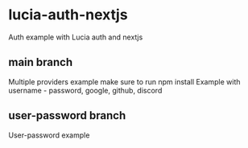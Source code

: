 # lucia-auth-nextjs

Auth example with Lucia auth and nextjs

## main branch
Multiple providers example make sure to run npm install
Example with username - password, google, github, discord

## user-password branch
User-password example
